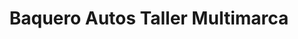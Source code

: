 ---
title: "Baquero Autos Taller Multimarca"
url: /quito/baquero-autos-taller-multimarca/
shop: Autowerkstatt
---